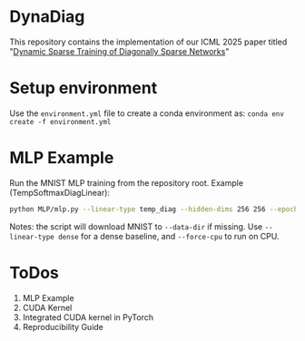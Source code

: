 # DynaDiag
This repository contains the implementation of our ICML 2025 paper titled "[Dynamic Sparse Training of Diagonally Sparse Networks](https://arxiv.org/abs/2506.11449)"

# Setup environment
Use the `environment.yml` file to create a conda environment as:
`conda env create -f environment.yml`

# MLP Example

Run the MNIST MLP training from the repository root. Example (TempSoftmaxDiagLinear):

```bash
python MLP/mlp.py --linear-type temp_diag --hidden-dims 256 256 --epochs 100 --batch-size 128 --data-dir ./mnist
```

Notes: the script will download MNIST to `--data-dir` if missing. Use `--linear-type dense` for a dense baseline, and `--force-cpu` to run on CPU.

# ToDos
1) MLP Example
2) CUDA Kernel
3) Integrated CUDA kernel in PyTorch
4) Reproducibility Guide
